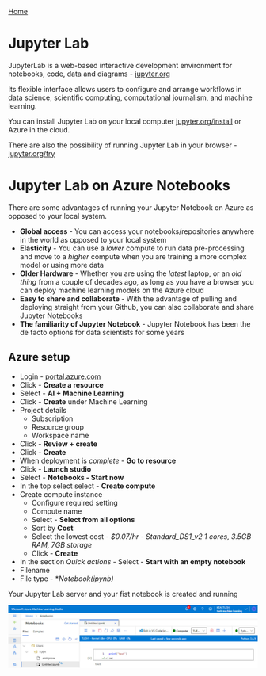 [Home](./README.md)

# Jupyter Lab
JupyterLab is a web-based interactive development environment for notebooks, code, data and diagrams - [jupyter.org](https://jupyter.org)

Its flexible interface allows users to configure and arrange workflows in data science, scientific computing, computational journalism, and machine learning.

You can install Jupyter Lab on your local computer [jupyter.org/install](https://jupyter.org/install) or Azure in the cloud.

There are also the possibility of running Jupyter Lab in your browser - [jupyter.org/try](https://jupyter.org/try)

# Jupyter Lab on Azure Notebooks
There are some advantages of running your Jupyter Notebook on Azure as opposed to your local system.

- **Global access** - You can access your notebooks/repositories anywhere in the world as opposed to your local system
- **Elasticity** - You can use a *lower* compute to run data pre-processing and move to a *higher* compute when you are training a more complex model or using more data
- **Older Hardware** - Whether you are using the *latest* laptop, or an *old thing* from a couple of decades ago, as long as you have a browser you can deploy machine learning models on the Azure cloud
- **Easy to share and collaborate** - With the advantage of pulling and deploying straight from your Github, you can also collaborate and share Jupyter Notebooks
- **The familiarity of Jupyter Notebook** - Jupyter Notebook has been the de facto options for data scientists for some years

## Azure setup


- Login - [portal.azure.com](https://portal.azure.com)
- Click - **Create a resource**
- Select - **AI + Machine Learning**
- Click - **Create** under Machine Learning
- Project details
    - Subscription
    - Resource group
    - Workspace name
- Click - **Review + create**
- Click - **Create**
- When deployment is *complete* - **Go to resource**
- Click - **Launch studio**
- Select - **Notebooks - Start now**
- In the top select select - **Create compute**
- Create compute instance
    - Configure required setting
    - Compute name
    - Select - **Select from all options**
    - Sort by **Cost**
    - Select the lowest cost - *$0.07/hr - Standard_DS1_v2 1 cores, 3.5GB RAM, 7GB storage*
    - Click - **Create**
- In the section *Quick actions* - Select - **Start with an empty notebook**
- Filename
- File type - **Notebook(*ipynb)**

Your Jupyter Lab server and your fist notebook is created and running

![](https://github.com/TueHellsternKea/study/raw/main/azure/image/azure_jupyter_lab_running.jpg)


